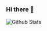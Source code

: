 ### Hi there 👋


![Github Stats](https://github-readme-stats.vercel.app/api?username=Maxx12211_color=111&show_icons=true&count_private=true&hide_border=true&text_color=ffb6c1&title_color=e75480&icon_color=ffb6c1&include_all_commits=true) 

          

<!--
**Maxx12211/Maxx12211** is a ✨ _special_ ✨ repository because its `README.md` (this file) appears on your GitHub profile.

Here are some ideas to get you started:

- 🔭 I’m currently working on ...
- 🌱 I’m currently learning ...
- 👯 I’m looking to collaborate on ...
- 🤔 I’m looking for help with ...
- 💬 Ask me about ...
- 📫 How to reach me: ...
- 😄 Pronouns: ...
- ⚡ Fun fact: ...
-->
